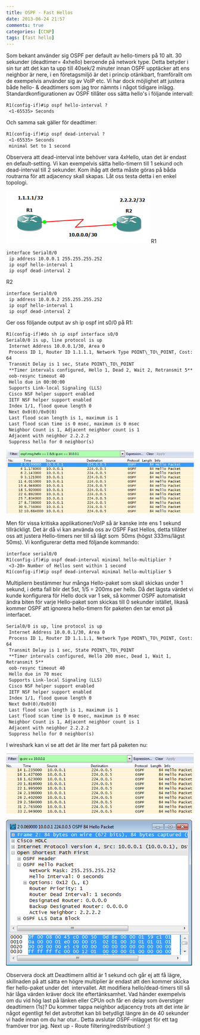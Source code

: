 ```yaml
---
title: OSPF - Fast Hellos
date: 2013-06-24 21:57
comments: true
categories: [CCNP]
tags: [fast hello]
---
```

Som bekant använder sig OSPF per default av hello-timers på 10 alt. 30 sekunder (deadtimer= 4xhello) beroende på network type. Detta betyder i sin tur att det kan ta upp till 40sek/2 minuter innan OSPF upptäcker att ens neighbor är nere, i en företagsmiljö är det i princip otänkbart, framförallt om de exempelvis använder sig av VoIP etc. Vi har dock möjlighet att justera både hello- & deadtimers som jag tror nämnts i något tidigare inlägg. Standardkonfigurationen av OSPF tillåter oss sätta hello's i följande intervall:
```
R1(config-if)#ip ospf hello-interval ?
 <1-65535> Seconds
```
Och samma sak gäller för deadtimer:
```
R1(config-if)#ip ospf dead-interval ?
 <1-65535> Seconds
 minimal Set to 1 second
```
Observera att dead-interval inte behöver vara 4xHello, utan det är endast en default-setting. Vi kan exempelvis sätta hello-timern till 1 sekund och dead-interval till 2 sekunder. Kom ihåg att detta måste göras på båda routrarna för att adjacency skall skapas. Låt oss testa detta i en enkel topologi. 

[![ospf fast hello](/assets/images/2013/06/ospf-fast-hello.png)](/assets/images/2013/06/ospf-fast-hello.png) R1
```
interface Serial0/0
 ip address 10.0.0.1 255.255.255.252
 ip ospf hello-interval 1
 ip ospf dead-interval 2
```
R2
```
interface Serial0/0
 ip address 10.0.0.2 255.255.255.252
 ip ospf hello-interval 1
 ip ospf dead-interval 2
```
Ger oss följande output av sh ip ospf int s0/0 på R1:
```
R1(config-if)#do sh ip ospf interface s0/0
Serial0/0 is up, line protocol is up 
 Internet Address 10.0.0.1/30, Area 0 
 Process ID 1, Router ID 1.1.1.1, Network Type POINT\_TO\_POINT, Cost: 64
 Transmit Delay is 1 sec, State POINT\_TO\_POINT
 **Timer intervals configured, Hello 1, Dead 2, Wait 2, Retransmit 5**
 oob-resync timeout 40
 Hello due in 00:00:00
 Supports Link-local Signaling (LLS)
 Cisco NSF helper support enabled
 IETF NSF helper support enabled
 Index 1/1, flood queue length 0
 Next 0x0(0)/0x0(0)
 Last flood scan length is 1, maximum is 1
 Last flood scan time is 0 msec, maximum is 0 msec
 Neighbor Count is 1, Adjacent neighbor count is 1 
 Adjacent with neighbor 2.2.2.2
 Suppress hello for 0 neighbor(s)
```
[![wireshark hellotimer](/assets/images/2013/06/wireshark-hellotimer.png)](/assets/images/2013/06/wireshark-hellotimer.png)

Men för vissa kritiska applikationer/VoIP så är kanske inte ens 1 sekund tillräckligt. Det är då vi kan använda oss av OSPF Fast Hellos, detta tillåter oss att justera Hello-timers ner till så lågt som  50ms (högst 333ms/lägst 50ms). Vi konfigurerar detta med följande kommando:
```
interface serial0/0
R1(config-if)#ip ospf dead-interval minimal hello-multiplier ?
 <3-20> Number of Hellos sent within 1 second
R1(config-if)#ip ospf dead-interval minimal hello-multiplier 5
```
Multipliern bestämmer hur många Hello-paket som skall skickas under 1 sekund, i detta fall blir det 5st, 1/5 = 200ms per hello. Då det lägsta värdet vi kunde konfigurera för Hello dock var 1 sek, så kommer OSPF automatiskt ändra biten för varje Hello-paket som skickas till 0 sekunder istället, likaså kommer OSPF att ignorera hello-timern för paketen den tar emot på interfacet.
```
Serial0/0 is up, line protocol is up 
 Internet Address 10.0.0.1/30, Area 0 
 Process ID 1, Router ID 1.1.1.1, Network Type POINT\_TO\_POINT, Cost: 64
 Transmit Delay is 1 sec, State POINT\_TO\_POINT
 **Timer intervals configured, Hello 200 msec, Dead 1, Wait 1, Retransmit 5**
 oob-resync timeout 40
 Hello due in 70 msec
 Supports Link-local Signaling (LLS)
 Cisco NSF helper support enabled
 IETF NSF helper support enabled
 Index 1/1, flood queue length 0
 Next 0x0(0)/0x0(0)
 Last flood scan length is 1, maximum is 1
 Last flood scan time is 0 msec, maximum is 0 msec
 Neighbor Count is 1, Adjacent neighbor count is 1 
 Adjacent with neighbor 2.2.2.2
 Suppress hello for 0 neighbor(s)
```
I wireshark kan vi se att det är lite mer fart på paketen nu: 

[![ospf fast hello wireshark](/assets/images/2013/06/ospf-fast-hello-wireshark.png)](/assets/images/2013/06/ospf-fast-hello-wireshark.png) 

[![fast hello wireshark packet](/assets/images/2013/06/fast-hello-wireshark-packet.png)](/assets/images/2013/06/fast-hello-wireshark-packet.png) 

Observera dock att Deadtimern alltid är 1 sekund och går ej att få lägre, skillnaden på att sätta en högre multiplier är endast att den kommer skicka fler hello-paket under det  intervallet. Att modifiera hello/dead-timers till så här låga värden kräver dock lite eftertänksamhet. Vad händer exempelvis om du vid hög last på länken eller CPUn och får en delay som överstiger deadtimern (1s)? Du kommer tappa neighbor adjacency trots att det inte är något egentligt fel det avbrottet kan bli betydligt längre än de 40 sekunder vi hade innan om du har otur.. Detta avslutar OSPF-inlägget för ett tag framöver tror jag. Next up - Route filtering/redistribution! :)
